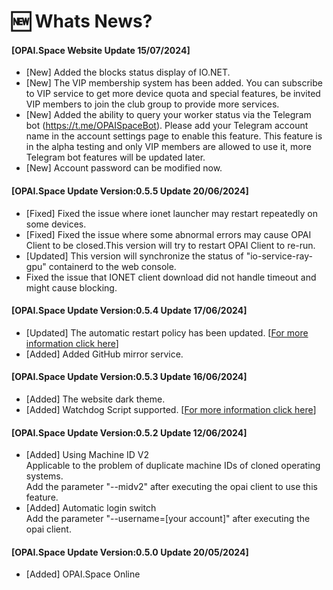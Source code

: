 # 🆕 Whats News?

#### \[OPAI.Space Website Update 15/07/2024]

* \[New] Added the blocks status display of IO.NET. 
* \[New] The VIP membership system has been added. You can subscribe to VIP service to get more device quota and special features, be invited VIP members to join the club group to provide more services.
* \[New] Added the ability to query your worker status via the Telegram bot (https://t.me/OPAISpaceBot). Please add your Telegram account name in the account settings page to enable this feature. This feature is in the alpha testing and only VIP members are allowed to use it, more Telegram bot features will be updated later.
* \[New] Account password can be modified now.

#### \[OPAI.Space Update Version:0.5.5 Update 20/06/2024]

* \[Fixed] Fixed the issue where ionet launcher may restart repeatedly on some devices.
* \[Fixed] Fixed the issue where some abnormal errors may cause OPAI Client to be closed.This version will try to restart OPAI Client to re-run.
* \[Updated] This version will synchronize the status of "io-service-ray-gpu" containerd to the web console.
* Fixed the issue that IONET client download did not handle timeout and might cause blocking.

#### \[OPAI.Space Update Version:0.5.4 Update 17/06/2024]

* \[Updated] The automatic restart policy has been updated.  \[[For more information click here](https://opai-space.gitbook.io/opai.space/opai-client/io-service-auto-restart-strategy)]
* \[Added] Added GitHub mirror service.

#### \[OPAI.Space Update Version:0.5.3 Update 16/06/2024]

* \[Added] The website dark theme.
* \[Added] Watchdog Script supported. \[[For more information click here](https://opai-space.gitbook.io/opai.space/opai-client/watchdog-script-guide)]

#### \[OPAI.Space Update Version:0.5.2 Update 12/06/2024]

* \[Added] Using Machine ID V2\
  Applicable to the problem of duplicate machine IDs of cloned operating systems.\
  Add the parameter "--midv2" after executing the opai client to use this feature.&#x20;
* \[Added] Automatic login switch\
  Add the parameter "--username=\[your account]" after executing the opai client.

#### \[OPAI.Space Update Version:0.5.0 Update 20/05/2024]

* \[Added] OPAI.Space Online
